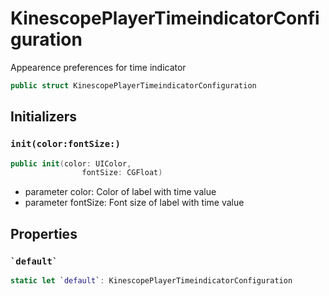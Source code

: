 # KinescopePlayerTimeindicatorConfiguration

Appearence preferences for time indicator

``` swift
public struct KinescopePlayerTimeindicatorConfiguration 
```

## Initializers

### `init(color:fontSize:)`

``` swift
public init(color: UIColor,
                fontSize: CGFloat) 
```

  - parameter color: Color of label with time value
  - parameter fontSize: Font size of label with time value

## Properties

### `` `default` ``

``` swift
static let `default`: KinescopePlayerTimeindicatorConfiguration 
```
